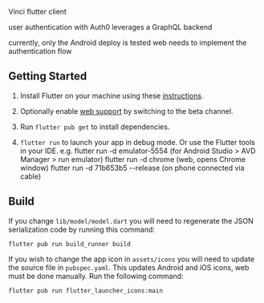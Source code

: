 Vinci flutter client

user authentication with Auth0
leverages a GraphQL backend

currently, only the Android deploy is tested
web needs to implement the authentication flow

## Getting Started

1. Install Flutter on your machine using these [instructions](https://flutter.dev/docs/get-started/install).

2. Optionally enable [web support](https://flutter.dev/docs/get-started/web) by switching to the beta channel.

3. Run `flutter pub get` to install dependencies.

4. `flutter run` to launch your app in debug mode. Or use the Flutter tools in your IDE.
e.g. flutter run -d emulator-5554 (for Android Studio > AVD Manager > run emulator)
flutter run -d chrome (web, opens Chrome window)
flutter run -d 71b653b5 --release (on phone connected via cable)

## Build

If you change `lib/model/model.dart` you will need to regenerate the JSON serialization code by running this command:

```
flutter pub run build_runner build
```

If you wish to change the app icon in `assets/icons` you will need to update the source file in `pubspec.yaml`. This updates Android and iOS icons, web must be done manually. Run the following command:

```
flutter pub run flutter_launcher_icons:main
```
